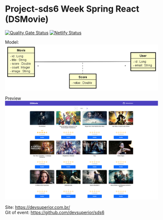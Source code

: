# Project-sds6 Week Spring React (DSMovie)
[![Quality Gate Status](https://sonarcloud.io/api/project_badges/measure?project=felipeschirmann_projeto-sds5&metric=alert_status)](https://sonarcloud.io/summary/new_code?id=felipeschirmann_projeto-sds5)
[![Netlify Status](https://api.netlify.com/api/v1/badges/10932ea4-d389-464f-8fc0-c646c463d178/deploy-status)](https://app.netlify.com/sites/felipeschirmann-dsmovie/deploys)

Model: 
</br>
<img src="https://raw.githubusercontent.com/felipeschirmann/DSMovie/main/assets/dsmovie-dominio.png" alt="model"/>

Preview
<img src="https://raw.githubusercontent.com/felipeschirmann/DSMovie/main/assets/felipeschirmann-sds6.png" alt="Preview"/>

Site: https://devsuperior.com.br/
</br>
Git of event: https://github.com/devsuperior/sds6
